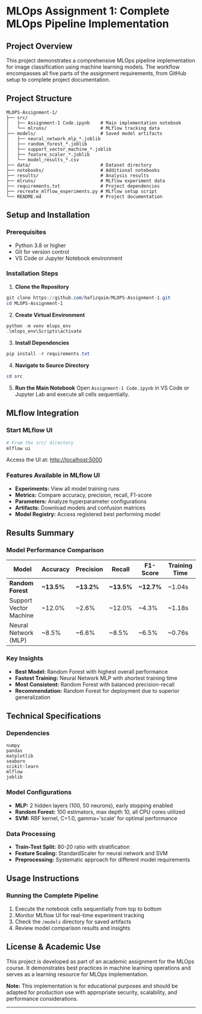 # MLOps Assignment 1: Complete MLOps Pipeline Implementation

## Project Overview
This project demonstrates a comprehensive MLOps pipeline implementation for image classification using machine learning models. The workflow encompasses all five parts of the assignment requirements, from GitHub setup to complete project documentation.

## Project Structure
```
MLOPS-Assignment-1/
├── src/
│   ├── Assignment-1 Code.ipynb    # Main implementation notebook
│   └── mlruns/                    # MLflow tracking data
├── models/                        # Saved model artifacts
│   ├── neural_network_mlp_*.joblib
│   ├── random_forest_*.joblib
│   ├── support_vector_machine_*.joblib
│   ├── feature_scaler_*.joblib
│   └── model_results_*.csv
├── data/                          # Dataset directory
├── notebooks/                     # Additional notebooks
├── results/                       # Analysis results
├── mlruns/                        # MLflow experiment data
├── requirements.txt               # Project dependencies
├── recreate_mlflow_experiments.py # MLflow setup script
└── README.md                      # Project documentation
```

## Setup and Installation

### Prerequisites
- Python 3.8 or higher
- Git for version control
- VS Code or Jupyter Notebook environment

### Installation Steps

1. **Clone the Repository**
```powershell
git clone https://github.com/hafizqaim/MLOPS-Assignment-1.git
cd MLOPS-Assignment-1
```

2. **Create Virtual Environment**
```powershell
python -m venv mlops_env
.\mlops_env\Scripts\activate
```

3. **Install Dependencies**
```powershell
pip install -r requirements.txt
```

4. **Navigate to Source Directory**
```powershell
cd src
```

5. **Run the Main Notebook**
Open `Assignment-1 Code.ipynb` in VS Code or Jupyter Lab and execute all cells sequentially.

## MLflow Integration

### Start MLflow UI
```powershell
# From the src/ directory
mlflow ui
```
Access the UI at: [http://localhost:5000](http://localhost:5000)

### Features Available in MLflow UI
- **Experiments:** View all model training runs
- **Metrics:** Compare accuracy, precision, recall, F1-score
- **Parameters:** Analyze hyperparameter configurations
- **Artifacts:** Download models and confusion matrices
- **Model Registry:** Access registered best performing model

## Results Summary

### Model Performance Comparison
| Model | Accuracy | Precision | Recall | F1-Score | Training Time |
|-------|----------|-----------|--------|----------|---------------|
| **Random Forest** | **~13.5%** | **~13.2%** | **~13.5%** | **~12.7%** | ~1.04s |
| Support Vector Machine | ~12.0% | ~2.6% | ~12.0% | ~4.3% | ~1.18s |
| Neural Network (MLP) | ~8.5% | ~6.6% | ~8.5% | ~6.5% | ~0.76s |

### Key Insights
- **Best Model:** Random Forest with highest overall performance
- **Fastest Training:** Neural Network MLP with shortest training time
- **Most Consistent:** Random Forest with balanced precision-recall
- **Recommendation:** Random Forest for deployment due to superior generalization

## Technical Specifications

### Dependencies
```
numpy
pandas
matplotlib
seaborn
scikit-learn
mlflow
joblib
```

### Model Configurations
- **MLP:** 2 hidden layers (100, 50 neurons), early stopping enabled
- **Random Forest:** 100 estimators, max depth 10, all CPU cores utilized
- **SVM:** RBF kernel, C=1.0, gamma='scale' for optimal performance

### Data Processing
- **Train-Test Split:** 80-20 ratio with stratification
- **Feature Scaling:** StandardScaler for neural network and SVM
- **Preprocessing:** Systematic approach for different model requirements

## Usage Instructions

### Running the Complete Pipeline
1. Execute the notebook cells sequentially from top to bottom
2. Monitor MLflow UI for real-time experiment tracking
3. Check the `/models` directory for saved artifacts
4. Review model comparison results and insights

## License & Academic Use

This project is developed as part of an academic assignment for the MLOps course. It demonstrates best practices in machine learning operations and serves as a learning resource for MLOps implementation.

**Note:** This implementation is for educational purposes and should be adapted for production use with appropriate security, scalability, and performance considerations.

---